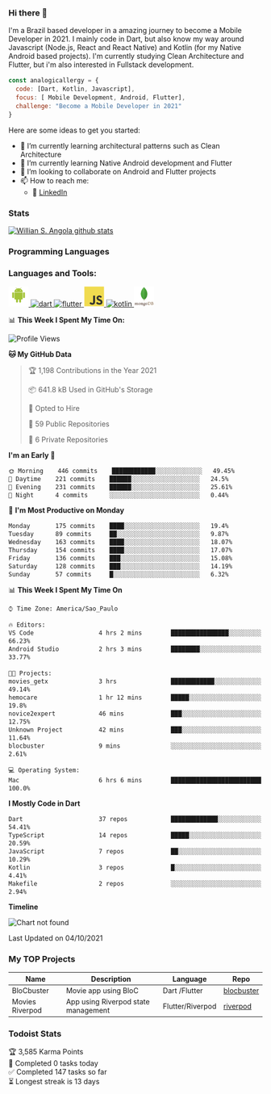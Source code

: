 ### Hi there 👋

I'm a Brazil based developer in a amazing journey to become a Mobile Developer in 2021. I mainly code in Dart, but also know my way around Javascript (Node.js, React and React Native) and Kotlin (for my Native Android based projects). I'm currently studying Clean Architecture and Flutter, but i'm also interested in Fullstack development.

```javascript
const analogicallergy = {
  code: [Dart, Kotlin, Javascript],
  focus: [ Mobile Development, Android, Flutter],
  challenge: "Become a Mobile Developer in 2021"
}
```

Here are some ideas to get you started:

- 🔭  I’m currently learning architectural patterns such as Clean Architecture
- 🌱  I’m currently learning Native Android development and Flutter
- 👯  I’m looking to collaborate on Android and Flutter projects
- 📫  How to reach me:
  -  :office: [LinkedIn](https://www.linkedin.com/in/wsabsi/)

### Stats

[![Willian S. Angola github stats](https://github-readme-stats.vercel.app/api?username=w0ken0ne&count_private=true&show_icons=true&theme=radical&hide_rank=false)](https://github.com/anuraghazra/github-readme-stats)

### Programming Languages

<h3 align="left">Languages and Tools:</h3>
<p align="left"> <a href="https://developer.android.com" target="_blank"> <img src="https://raw.githubusercontent.com/devicons/devicon/master/icons/android/android-original-wordmark.svg" alt="android" width="40" height="40"/> </a> <a href="https://dart.dev" target="_blank"> <img src="https://www.vectorlogo.zone/logos/dartlang/dartlang-icon.svg" alt="dart" width="40" height="40"/> </a> <a href="https://flutter.dev" target="_blank"> <img src="https://www.vectorlogo.zone/logos/flutterio/flutterio-icon.svg" alt="flutter" width="40" height="40"/> </a> <a href="https://developer.mozilla.org/en-US/docs/Web/JavaScript" target="_blank"> <img src="https://raw.githubusercontent.com/devicons/devicon/master/icons/javascript/javascript-original.svg" alt="javascript" width="40" height="40"/> </a> <a href="https://kotlinlang.org" target="_blank"> <img src="https://www.vectorlogo.zone/logos/kotlinlang/kotlinlang-icon.svg" alt="kotlin" width="40" height="40"/> </a> <a href="https://www.mongodb.com/" target="_blank"> <img src="https://raw.githubusercontent.com/devicons/devicon/master/icons/mongodb/mongodb-original-wordmark.svg" alt="mongodb" width="40" height="40"/> </a> </p>


📊 **This Week I Spent My Time On:**

<!--START_SECTION:waka-->
![Profile Views](http://img.shields.io/badge/Profile%20Views-1-blue)

**🐱 My GitHub Data** 

> 🏆 1,198 Contributions in the Year 2021
 > 
> 📦 641.8 kB Used in GitHub's Storage 
 > 
> 💼 Opted to Hire
 > 
> 📜 59 Public Repositories 
 > 
> 🔑 6 Private Repositories  
 > 
**I'm an Early 🐤** 

```text
🌞 Morning    446 commits    ████████████░░░░░░░░░░░░░   49.45% 
🌆 Daytime    221 commits    ██████░░░░░░░░░░░░░░░░░░░   24.5% 
🌃 Evening    231 commits    ██████░░░░░░░░░░░░░░░░░░░   25.61% 
🌙 Night      4 commits      ░░░░░░░░░░░░░░░░░░░░░░░░░   0.44%

```
📅 **I'm Most Productive on Monday** 

```text
Monday       175 commits    ████░░░░░░░░░░░░░░░░░░░░░   19.4% 
Tuesday      89 commits     ██░░░░░░░░░░░░░░░░░░░░░░░   9.87% 
Wednesday    163 commits    ████░░░░░░░░░░░░░░░░░░░░░   18.07% 
Thursday     154 commits    ████░░░░░░░░░░░░░░░░░░░░░   17.07% 
Friday       136 commits    ███░░░░░░░░░░░░░░░░░░░░░░   15.08% 
Saturday     128 commits    ███░░░░░░░░░░░░░░░░░░░░░░   14.19% 
Sunday       57 commits     █░░░░░░░░░░░░░░░░░░░░░░░░   6.32%

```


📊 **This Week I Spent My Time On** 

```text
⌚︎ Time Zone: America/Sao_Paulo

🔥 Editors: 
VS Code                  4 hrs 2 mins        ████████████████░░░░░░░░░   66.23% 
Android Studio           2 hrs 3 mins        ████████░░░░░░░░░░░░░░░░░   33.77%

🐱‍💻 Projects: 
movies_getx              3 hrs               ████████████░░░░░░░░░░░░░   49.14% 
hemocare                 1 hr 12 mins        █████░░░░░░░░░░░░░░░░░░░░   19.8% 
novice2expert            46 mins             ███░░░░░░░░░░░░░░░░░░░░░░   12.75% 
Unknown Project          42 mins             ███░░░░░░░░░░░░░░░░░░░░░░   11.64% 
blocbuster               9 mins              ░░░░░░░░░░░░░░░░░░░░░░░░░   2.61%

💻 Operating System: 
Mac                      6 hrs 6 mins        █████████████████████████   100.0%

```

**I Mostly Code in Dart** 

```text
Dart                     37 repos            █████████████░░░░░░░░░░░░   54.41% 
TypeScript               14 repos            █████░░░░░░░░░░░░░░░░░░░░   20.59% 
JavaScript               7 repos             ██░░░░░░░░░░░░░░░░░░░░░░░   10.29% 
Kotlin                   3 repos             █░░░░░░░░░░░░░░░░░░░░░░░░   4.41% 
Makefile                 2 repos             ░░░░░░░░░░░░░░░░░░░░░░░░░   2.94%

```


**Timeline**

![Chart not found](https://raw.githubusercontent.com/w0ken0ne/w0ken0ne/main/charts/bar_graph.png) 


 Last Updated on 04/10/2021
<!--END_SECTION:waka-->

### My TOP Projects

| Name            | Description                         | Language         | Repo                                                           |
| --------------- | ----------------------------------- | ---------------- | -------------------------------------------------------------- |
| BloCbuster      | Movie app using BloC                | Dart /Flutter    | [blocbuster](https://github.com/w0ken0ne/blocbuster)    |
| Movies Riverpod | App using Riverpod state management | Flutter/Riverpod | [riverpod](https://github.com/w0ken0ne/movies_riverpod) |

### Todoist Stats

<!-- TODO-IST:START -->
🏆  3,585 Karma Points           
🌸  Completed 0 tasks today           
✅  Completed 147 tasks so far           
⏳  Longest streak is 13 days
<!-- TODO-IST:END -->
